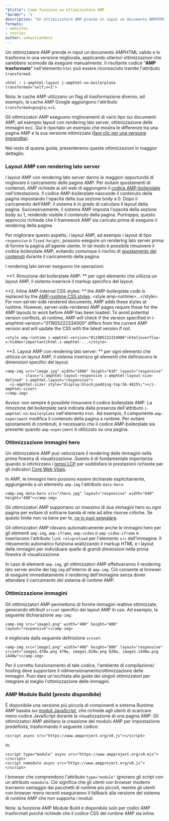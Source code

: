```yaml
---
"$title": Come funziona un ottimizzatore AMP
"$order": '1'
description: "Un ottimizzatore AMP prende in input un documento AMPHTML valido e lo trasforma in una versione migliorata, applicando ulteriori ottimizzazioni che sarebbero scomode da eseguire manualmente. Questa guida spiega in dettaglio il funzionamento dell'ottimizzatore AMP."
formats:
- websites
- stories
author: sebastianbenz
---
```


Un ottimizzatore AMP prende in input un documento AMPHTML valido e lo trasforma in una versione migliorata, applicando ulteriori ottimizzazioni che sarebbero scomode da eseguire manualmente. Il risultante codice “**AMP trasformato**” nell'elemento `html` può essere riconosciuto tramite l'attributo `transformed`:

```
<html ⚡ i-amphtml-layout i-amphtml-no-boilerplate transformed="self;v=1">
```

Nota: le cache AMP utilizzano un flag di trasformazione diverso, ad esempio, le cache AMP Google aggiungono l'attributo `transformed=google;v=1`.

Gli ottimizzatori AMP eseguono miglioramenti di vario tipo sui documenti AMP, ad esempio layout con rendering lato server, ottimizzazione delle immagini ecc. Qui è riportato un esempio che mostra le differenze tra una pagina AMP e la sua versione ottimizzata ([fare clic per una versione ingrandita](/static/img/docs/guides/optimized-amp-diff.png)).

<a href="/static/img/docs/guides/optimized-amp-diff.png"><amp-img lightbox layout="responsive" width="2560" height="773" src="/static/img/docs/guides/optimized-amp-diff.png"></amp-img></a>

Nel resto di questa guida, presenteremo queste ottimizzazioni in maggior dettaglio.

### Layout AMP con rendering lato server

I layout AMP con rendering lato server danno le maggiori opportunità di migliorare il caricamento delle pagine AMP. Per evitare spostamenti di contenuti, AMP richiede ai siti web di aggiungere il [codice AMP-boilerplate](https://amp.dev/documentation/guides-and-tutorials/learn/spec/amp-boilerplate/?format=websites) nell'intestazione. Il codice AMP-boilerplate nasconde il contenuto della pagina impostando l'opacità della sua sezione body a 0. Dopo il caricamento dell'AMP, il sistema è in grado di calcolare il layout della pagina. Successivamente, il sistema AMP imposta l'opacità della sezione body su 1, rendendo visibile il contenuto della pagina. Purtroppo, questo approccio richiede che il framework AMP sia caricato prima di eseguire il rendering della pagina.

Per migliorare questo aspetto, i layout AMP, ad esempio i layout di tipo `responsive` o `fixed-height`, possono eseguire un rendering lato server prima di fornire la pagina all'agente utente. In tal modo è possibile rimuovere il codice boilerplate AMP, evitando comunque il rischio di [spostamento dei contenuti](https://web.dev/cls/) durante il caricamento della pagina.

I rendering lato server eseguono tre operazioni:

⁣ **1. Rimozione del boilerplate AMP: ** per ogni elemento che utilizza un layout AMP, il sistema inserisce il markup specifico del layout.

⁣**2. Inline AMP-internal CSS styles: ** the AMP-boilerplate code is replaced by the <a href="https://cdn.ampproject.org/v0.css">AMP-runtime CSS styles</a>: &lt;style amp-runtime>...&lt;/style>. For non-server-side rendered documents, AMP adds these styles at runtime. However, server-side-rendered AMP pages require these for the AMP layouts to work before AMP has been loaded. To avoid potential version conflicts, at runtime, AMP will check if the version specified in i-amphtml-version="011905222334000" differs from the current AMP version and will update the CSS with the latest version if not.

```
<style amp-runtime i-amphtml-version="011905222334000">html{overflow-x:hidden!important}html.i-amphtml-...</style>
```

⁣ **3. Layout AMP con rendering lato server: ** per ogni elemento che utilizza un layout AMP, il sistema inserisce gli elementi che definiscono le dimensioni specifici del layout.

```
<amp-img src="image.jpg" width="1080" height="610" layout="responsive"
         class="i-amphtml-layout-responsive i-amphtml-layout-size-defined" i-amphtml-layout="responsive">
  <i-amphtml-sizer style="display:block;padding-top:56.4815%;"></i-amphtml-sizer>
</amp-img>
```

Avviso: non sempre è possibile rimuovere il codice boilerplate AMP. La rimozione del boilerplate sarà indicata dalla presenza dell'attributo `i-amphtml-no-boilerplate` nell'elemento `html`. Ad esempio, il componente `amp-experiment` modifica il contenuto della pagina a runtime. Per evitare spostamenti di contenuti, è necessario che il codice AMP-boilerplate sia presente quando `amp-experiment` è utilizzato su una pagina.

### Ottimizzazione immagini hero

Un ottimizzatore AMP può velocizzare il rendering delle immagini nella prima finestra di visualizzazione. Questo è di fondamentale importanza quando si ottimizzano i [tempi LCP](https://web.dev/lcp/) per soddisfare le prestazioni richieste per gli indicatori [Core Web Vitals](https://web.dev/vitals).

In AMP, le immagini hero possono essere dichiarate esplicitamente, aggiungendo a un elemento `amp-img` l'attributo `data-hero`:

```
<amp-img data-hero src="/hero.jpg" layout="responsive" width="640" height="480"></amp-img>
```

Gli ottimizzatori AMP supportano un massimo di due immagini hero su ogni pagina per evitare di sottrarre banda di rete ad altre risorse critiche. Se questo limite non va bene per te, [ce lo puoi segnalare](https://github.com/ampproject/amp-toolbox/issues).

Gli ottimizzatori AMP rilevano automaticamente anche le immagini hero per gli elementi `amp-img`, `amp-iframe`, `amp-video` o `amp-video-iframe` e inseriscono l'attributo `link rel=preload` per l'elemento `src` dell'immagine. Il rilevamento automatico funziona analizzando il markup HTML e i layout delle immagini per individuare quelle di grandi dimensioni nella prima finestra di visualizzazione.

In caso di elementi `amp-img`, gli ottimizzatori AMP effettueranno il rendering lato server anche dei tag `img` all'interno di `amp-img`. Ciò consente al browser di eseguire immediatamente il rendering dell'immagine senza dover attendere il caricamento del sistema di runtime AMP.

### Ottimizzazione immagini

Gli otttimizzatori AMP permettono di fornire immagini reattive ottimizzate, generando attributi  `srcset` specifici dei layout AMP in uso. Ad esempio, la seguente dichiarazione `amp-img`:

```
<amp-img src="image1.png" width="400" height="800" layout="responsive"></amp-img>
```

è migliorata dalla seguente definizione `srcset`:

```
<amp-img src="image1.png" width="400" height="800" layout="responsive" srcset="image1.470w.png 470w, image1.820w.png 820w, image1.1440w.png 1440w"></amp-img>
```

Per il corretto funzionamento di tale codice, l'ambiente di compilazione/ hosting deve supportare il ridimensionamento/ottimizzazione delle immagini. Puoi dare un'occhiata alle guide dei singoli ottimizzatori per integrare al meglio l'ottimizzazione delle immagini.

### AMP Module Build (presto disponibile)

È disponibile una versione più piccola di componenti e sistema Runtime AMP basata sui [moduli JavaScript](https://v8.dev/features/modules#browser), che richiede agli utenti di scaricare meno codice JavaScript durante la visualizzazione di una pagina AMP. Gli ottimizzatori AMP abilitano la creazione del modulo AMP per impostazione predefinita, trasformando il seguente codice:

```
<script async src="https://www.ampproject.org/v0.js"></script>
```

in:

```
<script type="module" async src="https://www.ampproject.org/v0.mjs"></script>
<script nomodule async src="https://www.ampproject.org/v0.js"></script>
```

I browser che comprendono l'attributo `type="module"` ignorano gli script con un attributo `nomodule`. Ciò significa che gli utenti con browser moderni trarranno vantaggio dai pacchetti di runtime più piccoli, mentre gli utenti con browser meno recenti eseguiranno il fallback alla versione del sistema di runtime AMP che non supporta i moduli.

Nota: la funzione AMP Module Build è disponibile solo per codici AMP trasformati poiché richiede che il codice CSS del runtime AMP sia inline.
